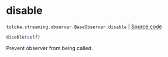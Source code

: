 # disable
`toloka.streaming.observer.BaseObserver.disable` | [Source code](https://github.com/Toloka/toloka-kit/blob/v1.1.1/src/streaming/observer.py#L47)

```python
disable(self)
```

Prevent observer from being called.

